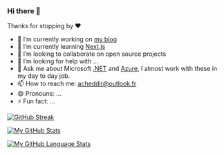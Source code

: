 ### Hi there 👋

Thanks for stopping by ❤️

- 🔭 I’m currently working on [my blog](https://blog.acheddir.me)
- 🌱 I’m currently learning [Next.js](https://nextjs.org/)
- 👯 I’m looking to collaborate on open source projects
- 🤔 I’m looking for help with ...
- 💬 Ask me about Microsoft [.NET](https://dotnet.microsoft.com/en-us/) and [Azure](https://azure.microsoft.com/en-us/), I almost work with these in my day to day job.
- 📫 How to reach me: [acheddir@outlook.fr](mailto://acheddir@outlook.fr)
- 😄 Pronouns: ...
- ⚡ Fun fact: ...

<!--
**acheddir/acheddir** is a ✨ _special_ ✨ repository because its `README.md` (this file) appears on your GitHub profile.
-->

[![GitHub Streak](http://github-readme-streak-stats.herokuapp.com?user=acheddir&theme=light&background=ffffff)](https://git.io/streak-stats)

[![My GitHub Stats](https://github-readme-stats.vercel.app/api/?username=acheddir&count_private=true&theme=default&showicons=true)](https://github.com/anuraghazra/github-readme-stats)

[![My GitHub Language Stats](https://github-readme-stats.vercel.app/api/top-langs/?username=acheddir&layout=compact&langs_count=5&theme=default)](https://github.com/anuraghazra/github-readme-stats)

<img src="https://komarev.com/ghpvc/?username=acheddir&style=flat-square&color=blue" alt=""/>
